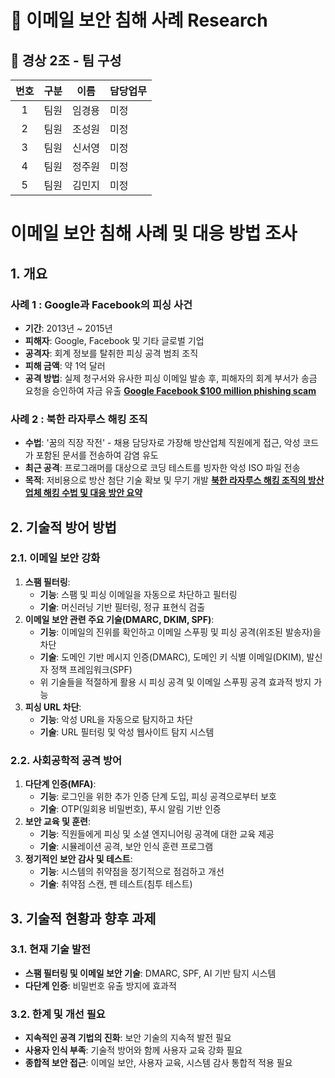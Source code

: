 # 📧 이메일 보안 침해 사례 Research 

## 👤 경상 2조 - 팀 구성 
|번호|구분|이름|담당업무|
|:-:|---|---|-------------|
|1|팀원|임경용|     미정     |
|2|팀원|조성원|     미정     |
|3|팀원|신서영|     미정     |
|4|팀원|정주원|     미정     |
|5|팀원|김민지|     미정     |

# 이메일 보안 침해 사례 및 대응 방법 조사 

## 1. 개요

### **사례 1 : Google과 Facebook의 피싱 사건**

- **기간**: 2013년 ~ 2015년
- **피해자**: Google, Facebook 및 기타 글로벌 기업
- **공격자**: 회계 정보를 탈취한 피싱 공격 범죄 조직
- **피해 금액**: 약 1억 달러
- **공격 방법**: 실제 청구서와 유사한 피싱 이메일 발송 후, 피해자의 회계 부서가 송금 요청을 승인하여 자금 유출
[**Google Facebook $100 million phishing scam**](https://www.notion.so/Google-Facebook-100-million-phishing-scam-9b3ce00e34e54d72a622751c2f9d2e95?pvs=21)

### **사례 2 : 북한 라자루스 해킹 조직** 

- **수법**: '꿈의 직장 작전' - 채용 담당자로 가장해 방산업체 직원에게 접근, 악성 코드가 포함된 문서를 전송하여 감염 유도
- **최근 공격**: 프로그래머를 대상으로 코딩 테스트를 빙자한 악성 ISO 파일 전송
- **목적**: 저비용으로 방산 첨단 기술 확보 및 무기 개발
[**북한 라자루스 해킹 조직의 방산업체 해킹 수법 및 대응 방안 요약**](https://www.notion.so/6431868a9fbc4180805553b92d2de564?pvs=21)

## 2. **기술적 방어 방법**
### **2.1. 이메일 보안 강화**

1) **스팸 필터링**:
    - **기능**: 스팸 및 피싱 이메일을 자동으로 차단하고 필터링
    - **기술**: 머신러닝 기반 필터링, 정규 표현식 검출
2) **이메일 보안 관련 주요 기술(DMARC, DKIM, SPF)**:
    - **기능**: 이메일의 진위를 확인하고 이메일 스푸핑 및 피싱 공격(위조된 발송자)을 차단
    - **기술**: 도메인 기반 메시지 인증(DMARC), 도메인 키 식별 이메일(DKIM), 발신자 정책 프레임워크(SPF)
    - 위 기술들을 적절하게 활용 시 피싱 공격 및 이메일 스푸핑 공격 효과적 방지 가능
3) **피싱 URL 차단**:
    - **기능**: 악성 URL을 자동으로 탐지하고 차단
    - **기술**: URL 필터링 및 악성 웹사이트 탐지 시스템

### **2.2. 사회공학적 공격 방어**

1) **다단계 인증(MFA)**:
    - **기능**: 로그인을 위한 추가 인증 단계 도입, 피싱 공격으로부터 보호
    - **기술**: OTP(일회용 비밀번호), 푸시 알림 기반 인증
2) **보안 교육 및 훈련**:
    - **기능**: 직원들에게 피싱 및 소셜 엔지니어링 공격에 대한 교육 제공
    - **기술**: 시뮬레이션 공격, 보안 인식 훈련 프로그램
3) **정기적인 보안 감사 및 테스트**:
    - **기능**: 시스템의 취약점을 정기적으로 점검하고 개선
    - **기술**: 취약점 스캔, 펜 테스트(침투 테스트)

## 3. 기술적 현황과 향후 과제

### 3.1. **현재 기술 발전**

* **스팸 필터링 및 이메일 보안 기술**: DMARC, SPF, AI 기반 탐지 시스템
* **다단계 인증**: 비밀번호 유출 방지에 효과적

### 3.2. **한계 및 개선 필요**

* **지속적인 공격 기법의 진화**: 보안 기술의 지속적 발전 필요
* **사용자 인식 부족**: 기술적 방어와 함께 사용자 교육 강화 필요
* **종합적 보안 접근**: 이메일 보안, 사용자 교육, 시스템 감사 통합적 적용 필요
